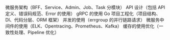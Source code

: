 微服务架构（BFF、Service、Admin、Job、Task 分模块）
API 设计（包括 API 定义、错误码规范、Error 的使用）
gRPC 的使用
Go 项目工程化（项目结构、DI、代码分层、ORM 框架）
并发的使用（errgroup 的并行链路请求）
微服务中间件的使用（ELK、Opentracing、Prometheus、Kafka）
缓存的使用优化（一致性处理、Pipeline 优化）

